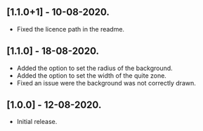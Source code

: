 ## [1.1.0+1] - 10-08-2020.

- Fixed the licence path in the readme.

## [1.1.0] - 18-08-2020.

- Added the option to set the radius of the background.
- Added the option to set the width of the quite zone.
- Fixed an issue were the background was not correctly drawn.

## [1.0.0] - 12-08-2020.

- Initial release.
